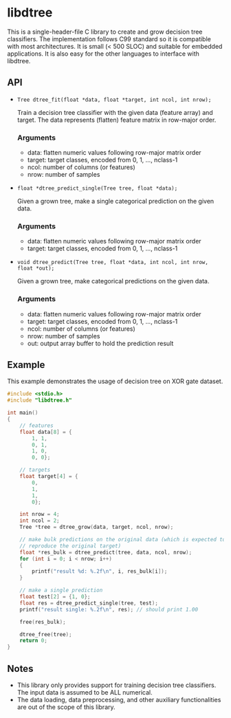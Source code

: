 # libdtree

This is a single-header-file C library to create and grow decision tree classifiers.
The implementation follows C99 standard so it is compatible with most architectures.
It is small (< 500 SLOC) and suitable for embedded applications.
It is also easy for the other languages to interface with libdtree.

## API

- `Tree dtree_fit(float *data, float *target, int ncol, int nrow);`
    
    Train a decision tree classifier with the given data (feature
    array) and target. The data represents (flatten) feature matrix
    in row-major order.

    ### Arguments
    - data: flatten numeric values following row-major matrix
         order
    - target: target classes, encoded from 0, 1, ..., nclass-1
    - ncol: number of columns (or features)
    - nrow: number of samples


- `float *dtree_predict_single(Tree tree, float *data);`
    
    Given a grown tree, make a single categorical prediction on the given data.

    ### Arguments
    - data:
         flatten numeric values following row-major matrix order
    - target:
         target classes, encoded from 0, 1, ..., nclass-1

- `void dtree_predict(Tree tree, float *data, int ncol, int nrow, float *out);`
    
    Given a grown tree, make categorical predictions on the given data.

    ### Arguments
    - data:
        flatten numeric values following row-major matrix order
    - target:
        target classes, encoded from 0, 1, ..., nclass-1
    - ncol:
        number of columns (or features)
    - nrow:
        number of samples
    - out: output array buffer to hold the prediction result

## Example

This example demonstrates the usage of decision tree on XOR gate dataset.

```C
#include <stdio.h>
#include "libdtree.h"

int main()
{
    // features
    float data[8] = {
        1, 1,
        0, 1,
        1, 0,
        0, 0};

    // targets
    float target[4] = {
        0,
        1,
        1,
        0};

    int nrow = 4;
    int ncol = 2;
    Tree *tree = dtree_grow(data, target, ncol, nrow);

    // make bulk predictions on the original data (which is expected to
    // reproduce the original target)
    float *res_bulk = dtree_predict(tree, data, ncol, nrow);
    for (int i = 0; i < nrow; i++)
    {
        printf("result %d: %.2f\n", i, res_bulk[i]);
    }

    // make a single prediction
    float test[2] = {1, 0};
    float res = dtree_predict_single(tree, test);
    printf("result single: %.2f\n", res); // should print 1.00

    free(res_bulk);

    dtree_free(tree);
    return 0;
}
```

## Notes
- This library only provides support for training decision tree classifiers.
    The input data is assumed to be ALL numerical.
- The data loading, data preprocessing, and other auxiliary functionalities
    are out of the scope of this library.